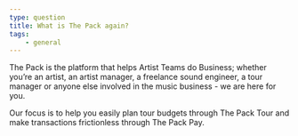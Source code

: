 ```yaml
---
type: question
title: What is The Pack again?
tags:
    - general
---
```


The Pack is the platform that helps Artist Teams do Business; whether you’re an artist, an artist manager, a freelance sound engineer, a tour manager or anyone else involved in the music business - we are here for you.

Our focus is to help you easily plan tour budgets through The Pack Tour and make transactions frictionless through The Pack Pay.